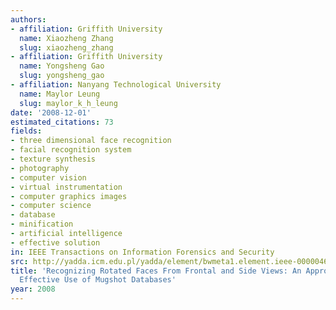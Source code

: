 ```yaml
---
authors:
- affiliation: Griffith University
  name: Xiaozheng Zhang
  slug: xiaozheng_zhang
- affiliation: Griffith University
  name: Yongsheng Gao
  slug: yongsheng_gao
- affiliation: Nanyang Technological University
  name: Maylor Leung
  slug: maylor_k_h_leung
date: '2008-12-01'
estimated_citations: 73
fields:
- three dimensional face recognition
- facial recognition system
- texture synthesis
- photography
- computer vision
- virtual instrumentation
- computer graphics images
- computer science
- database
- minification
- artificial intelligence
- effective solution
in: IEEE Transactions on Information Forensics and Security
src: http://yadda.icm.edu.pl/yadda/element/bwmeta1.element.ieee-000004668375
title: 'Recognizing Rotated Faces From Frontal and Side Views: An Approach Toward
  Effective Use of Mugshot Databases'
year: 2008
---
```

